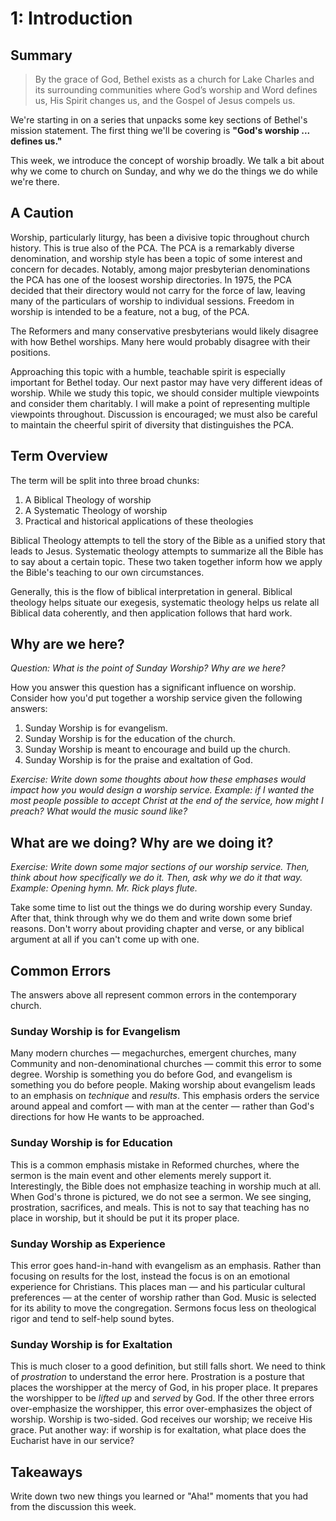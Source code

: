 # 1: Introduction

## Summary

> By the grace of God, Bethel exists as a church for Lake Charles and its surrounding communities where God’s worship and Word defines us, His Spirit changes us, and the Gospel of Jesus compels us.

We're starting in on a series that unpacks some key sections of Bethel's mission statement. The first thing we'll be covering is **"God's worship ... defines us."**

This week, we introduce the concept of worship broadly. We talk a bit about why we come to church on Sunday, and why we do the things we do while we're there.

## A Caution

Worship, particularly liturgy, has been a divisive topic throughout church history. This is true also of the PCA. The PCA is a remarkably diverse denomination, and worship style has been a topic of some interest and concern for decades. Notably, among major presbyterian denominations the PCA has one of the loosest worship directories. In 1975, the PCA decided that their directory would not carry for the force of law, leaving many of the particulars of worship to individual sessions. Freedom in worship is intended to be a feature, not a bug, of the PCA.

The Reformers and many conservative presbyterians would likely disagree with how Bethel worships. Many here would probably disagree with their positions.

Approaching this topic with a humble, teachable spirit is especially important for Bethel today. Our next pastor may have very different ideas of worship. While we study this topic, we should consider multiple viewpoints and consider them charitably. I will make a point of representing multiple viewpoints throughout. Discussion is encouraged; we must also be careful to maintain the cheerful spirit of diversity that distinguishes the PCA.

## Term Overview

The term will be split into three broad chunks:

1. A Biblical Theology of worship
2. A Systematic Theology of worship
3. Practical and historical applications of these theologies

Biblical Theology attempts to tell the story of the Bible as a unified story that leads to Jesus. Systematic theology attempts to summarize all the Bible has to say about a certain topic. These two taken together inform how we apply the Bible's teaching to our own circumstances.

Generally, this is the flow of biblical interpretation in general. Biblical theology helps situate our exegesis, systematic theology helps us relate all Biblical data coherently, and then application follows that hard work.

## Why are we here?

_Question: What is the point of Sunday Worship? Why are we here?_

How you answer this question has a significant influence on worship. Consider how you'd put together a worship service given the following answers:

1. Sunday Worship is for evangelism.
2. Sunday Worship is for the education of the church.
3. Sunday Worship is meant to encourage and build up the church.
4. Sunday Worship is for the praise and exaltation of God.

_Exercise: Write down some thoughts about how these emphases would impact how you would design a worship service. Example: if I wanted the most people possible to accept Christ at the end of the service, how might I preach? What would the music sound like?_

## What are we doing? Why are we doing it?

_Exercise: Write down some major sections of our worship service. Then, think about how specifically we do it. Then, ask why we do it that way. Example: Opening hymn. Mr. Rick plays flute._

Take some time to list out the things we do during worship every Sunday. After that, think through why we do them and write down some brief reasons. Don't worry about providing chapter and verse, or any biblical argument at all if you can't come up with one.

## Common Errors

The answers above all represent common errors in the contemporary church.

### Sunday Worship is for Evangelism

Many modern churches — megachurches, emergent churches, many Community and non-denominational churches — commit this error to some degree. Worship is something you do before God, and evangelism is something you do before people. Making worship about evangelism leads to an emphasis on _technique_ and _results_. This emphasis orders the service around appeal and comfort — with man at the center — rather than God's directions for how He wants to be approached.

### Sunday Worship is for Education

This is a common emphasis mistake in Reformed churches, where the sermon is the main event and other elements merely support it. Interestingly, the Bible does not emphasize teaching in worship much at all. When God's throne is pictured, we do not see a sermon. We see singing, prostration, sacrifices, and meals. This is not to say that teaching has no place in worship, but it should be put it its proper place.

### Sunday Worship as Experience

This error goes hand-in-hand with evangelism as an emphasis. Rather than focusing on results for the lost, instead the focus is on an emotional experience for Christians. This places man — and his particular cultural preferences — at the center of worship rather than God. Music is selected for its ability to move the congregation. Sermons focus less on theological rigor and tend to self-help sound bytes.

### Sunday Worship is for Exaltation

This is much closer to a good definition, but still falls short. We need to think of _prostration_ to understand the error here. Prostration is a posture that places the worshipper at the mercy of God, in his proper place. It prepares the worshipper to be _lifted up_ and _served_ by God. If the other three errors over-emphasize the worshipper, this error over-emphasizes the object of worship. Worship is two-sided. God receives our worship; we receive His grace. Put another way: if worship is for exaltation, what place does the Eucharist have in our service?

## Takeaways

Write down two new things you learned or "Aha!" moments that you had from the discussion this week.
